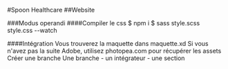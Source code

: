 #Spoon Healthcare
##Website

###Modus operandi
####Compiler le css
$ npm i 
$ sass style.scss style.css --watch

####Intégration
Vous trouverez la maquette dans maquette.xd
Si vous n'avez pas la suite Adobe, utilisez photopea.com pour récupérer les assets
Créer une branche
Une branche - un intégrateur - une section
